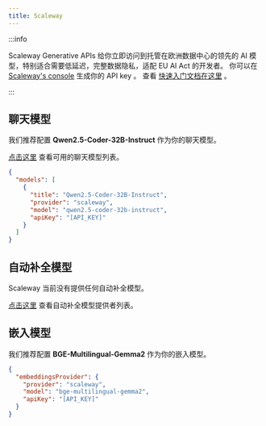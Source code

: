 ```yaml
---
title: Scaleway
---
```


:::info

Scaleway Generative APIs 给你立即访问到托管在欧洲数据中心的领先的 AI 模型，特别适合需要低延迟，完整数据隐私，适配 EU AI Act 的开发者。
你可以在 [Scaleway's console](https://console.scaleway.com/generative-api/models) 生成你的 API key 。
查看 [快速入门文档在这里](https://www.scaleway.com/en/docs/ai-data/generative-apis/quickstart/) 。

:::

## 聊天模型

我们推荐配置 **Qwen2.5-Coder-32B-Instruct** 作为你的聊天模型。

[点击这里](https://www.scaleway.com/en/docs/ai-data/generative-apis/reference-content/supported-models/) 查看可用的聊天模型列表。

```json title="config.json"
{
  "models": [
    {
      "title": "Qwen2.5-Coder-32B-Instruct",
      "provider": "scaleway",
      "model": "qwen2.5-coder-32b-instruct",
      "apiKey": "[API_KEY]"
    }
  ]
}
```

## 自动补全模型

Scaleway 当前没有提供任何自动补全模型。

[点击这里](../../model-types/autocomplete.md) 查看自动补全模型提供者列表。

## 嵌入模型

我们推荐配置 **BGE-Multilingual-Gemma2** 作为你的嵌入模型。

```json title="config.json"
{
  "embeddingsProvider": {
    "provider": "scaleway",
    "model": "bge-multilingual-gemma2",
    "apiKey": "[API_KEY]"
  }
}
```
